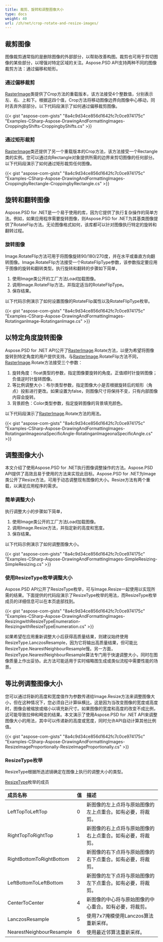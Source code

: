 ```yaml
---
title: 裁剪、旋转和调整图像大小
type: docs
weight: 40
url: /zh/net/crop-rotate-and-resize-images/
---
```


## **裁剪图像**
图像裁剪通常指的是删除图像的外部部分，以帮助改善构图。裁剪也可用于剪切图像的某些部分，以增强对特定区域的关注。Aspose.PSD API支持两种不同的图像裁剪方法：通过偏移和矩形。
### **通过偏移裁剪**
[RasterImage](https://reference.aspose.com/psd/net/aspose.psd/rasterimage)类提供了Crop方法的重载版本，该方法接受4个整数值，分别表示左、右、上和下。根据这四个值，Crop方法将移动图像边界向图像中心移动，同时丢弃外部部分。以下代码段演示了如何通过偏移裁剪图像。


{{< gist "aspose-com-gists" "8a4c9d34ce856d1642fc7c0ce974175c" "Examples-CSharp-Aspose-DrawingAndFormattingImages-CroppingbyShifts-CroppingbyShifts.cs" >}}
### **通过矩形裁剪**
[RasterImage](https://reference.aspose.com/psd/net/aspose.psd/rasterimage)类还提供了另一个重载版本的Crop方法，该方法接受一个Rectangle类的实例。您可以通过向Rectangle对象提供所需的边界来剪切图像的任何部分。以下代码段演示了如何通过矩形裁剪任何图像。


{{< gist "aspose-com-gists" "8a4c9d34ce856d1642fc7c0ce974175c" "Examples-CSharp-Aspose-DrawingAndFormattingImages-CroppingbyRectangle-CroppingbyRectangle.cs" >}}
## **旋转和翻转图像**
Aspose.PSD for .NET是一个易于使用的库，因为它提供了执行复杂操作的简单方法。例如，如果应用程序需要旋转图像，则Aspose.PSD for .NET为其基类图像提供了RotateFlip方法。无论图像格式如何，该库都可以针对图像执行特定的旋转和翻转过程。
### **旋转图像**
Image.RotateFlip方法可用于将图像旋转90/180/270度，并在水平或垂直方向翻转图像。Image.RotateFlip方法接受一个RotateFlipType参数，该参数指定要应用于图像的旋转和翻转类型。执行旋转和翻转的步骤如下简单，


1. 使用Image类公开的工厂方法Load加载图像。
1. 调用Image.RotateFlip方法，并指定适当的RotateFlipType。
1. 保存结果。

以下代码示例演示了如何设置图像的RotateFlip属性以及RotateFlipType枚举。


{{< gist "aspose-com-gists" "8a4c9d34ce856d1642fc7c0ce974175c" "Examples-CSharp-Aspose-DrawingAndFormattingImages-RotatinganImage-RotatinganImage.cs" >}}
## **以特定角度旋转图像**
Aspose.PSD for .NET API公开了[RasterImage](https://reference.aspose.com/psd/net/aspose.psd/rasterimage).Rotate方法，以便为希望将图像旋转到特定角度的用户提供支持。与[RasterImage](https://reference.aspose.com/psd/net/aspose.psd/rasterimage).RotateFlip方法不同，[RasterImage](https://reference.aspose.com/psd/net/aspose.psd/rasterimage).Rotate方法接受三个参数：

1. 旋转角度：float类型的参数，指定图像要旋转的角度。正值顺时针旋转图像；负值逆时针旋转图像。
1. 等比例调整大小：布尔类型参数，指定图像大小是否根据旋转后的矩形（角点）投影进行更改。如果设置为false，则图像尺寸将保持不变，只有内部图像内容会旋转。
1. 背景颜色：Color类型参数，指定旋转图像的背景填充颜色。

以下代码段演示了[RasterImage](https://reference.aspose.com/psd/net/aspose.psd/rasterimage).Rotate方法的用法。


{{< gist "aspose-com-gists" "8a4c9d34ce856d1642fc7c0ce974175c" "Examples-CSharp-Aspose-DrawingAndFormattingImages-RotatinganImageonaSpecificAngle-RotatinganImageonaSpecificAngle.cs" >}}
## **调整图像大小**
本文介绍了使用Aspose.PSD for .NET执行图像调整操作的方法。Aspose.PSD API提供了高效且易于使用的方法来实现此目标。Aspose.PSD for .NET为Image类公开了Resize方法，可用于动态调整现有图像的大小。Resize方法有两个重载，以满足应用程序的需求。
### **简单调整大小**
执行调整大小的步骤如下简单，


1. 使用Image类公开的工厂方法Load加载图像。
1. 调用Image.Resize方法，并指定新的高度和宽度。
1. 保存结果。

以下代码示例演示了如何调整图像大小。


{{< gist "aspose-com-gists" "8a4c9d34ce856d1642fc7c0ce974175c" "Examples-CSharp-Aspose-DrawingAndFormattingImages-SimpleResizing-SimpleResizing.cs" >}}
### **使用ResizeType枚举调整大小**
Aspose.PSD API公开了ResizeType枚举，可与Image.Resize一起使用以实现所需的结果。下面提供的代码段演示了ResizeType枚举的用法，而ResizeType枚举成员的详细信息可以在本页底部找到。


{{< gist "aspose-com-gists" "8a4c9d34ce856d1642fc7c0ce974175c" "Examples-CSharp-Aspose-DrawingAndFormattingImages-ResizingwithResizeTypeEnumeration-ResizingwithResizeTypeEnumeration.cs" >}}



如果希望在应用重新调整大小后获得高质量结果，则建议始终使用ResizeType.LanczosResample，因为它将输出高质量结果，但可能比ResizeType.NearestNeighbourResample慢。另一方面，ResizeType.NearestNeighbourResample算法专门用于快速调整大小，同时在图像质量上作出妥协。此方法可能适用于实时缩略图生成或类似流程中需要性能的场景。
## **等比例调整图像大小**
您可以通过将新的高度和宽度值作为参数传递给Image.Resize方法来调整图像大小，但在这种情况下，您必须自己计算纵横比。这是因为当改变图像的宽度或高度时，图像会被缩放或缩小以填充新尺寸。如果图像的宽度和高度的改变不成比例，这可能导致拉伸和畸变的结果。本文演示了使用Aspose.PSD for .NET API来调整图像大小的用法，其中可以传递新的高度或宽度，同时允许API自动计算其他比例值。


{{< gist "aspose-com-gists" "8a4c9d34ce856d1642fc7c0ce974175c" "Examples-CSharp-Aspose-DrawingAndFormattingImages-ResizeImageProportionally-ResizeImageProportionally.cs" >}}
### **ResizeType枚举**
ResizeType根据所选滤镜确定在图像上执行的调整大小的类型。

[ResizeType](https://reference.aspose.com/psd/net/aspose.psd/resizetype)枚举的成员

|**成员名称**|**值**|**描述**|
| :- | :- | :- |
|LeftTopToLeftTop|0|新图像的左上点将与原始图像的左上点重合。如有必要，将裁剪。|
|RightTopToRightTop|1|新图像的右上点将与原始图像的右上点重合。如有必要，将裁剪。|
|RightBottomToRightBottom|2|新图像的右下点将与原始图像的右下点重合。如有必要，将裁剪。|
|LeftBottomToLeftBottom|3|新图像的左下点将与原始图像的左下点重合。如有必要，将裁剪。|
|CenterToCenter|4|新图像的中心将与原始图像的中心重合。如有必要，将裁剪。|
|LanczosResample|5|使用7x7掩模使用Lanczos算法重新采样。|
|NearestNeighbourResample|6|使用最近邻算法重新采样。|
